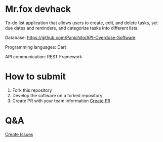 # Mr.fox devhack

To-do list application that allows users to create, edit, and delete tasks, set due dates and reminders, and categorize tasks into different lists.

Database: https://github.com/Panichito/API-Overdose-Software

Programming languages: Dart

API communication: REST Framework

# How to submit

1. Fork this repository
2. Develop the software on a forked repository
3. Create PR with your team information [Create PR](https://github.com/devmountaintechfest/Mr.fox-devhack/pulls)

# Q&A

[Create Issues](https://github.com/devmountaintechfest/Mr.fox-devhack/issues)
